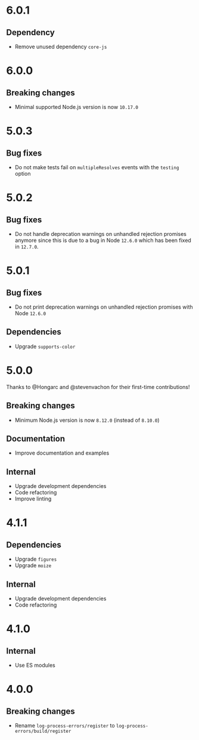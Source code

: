 # 6.0.1

## Dependency

- Remove unused dependency `core-js`

# 6.0.0

## Breaking changes

- Minimal supported Node.js version is now `10.17.0`

# 5.0.3

## Bug fixes

- Do not make tests fail on `multipleResolves` events with the `testing` option

# 5.0.2

## Bug fixes

- Do not handle deprecation warnings on unhandled rejection promises anymore
  since this is due to a bug in Node `12.6.0` which has been fixed in `12.7.0`.

# 5.0.1

## Bug fixes

- Do not print deprecation warnings on unhandled rejection promises with Node
  `12.6.0`

## Dependencies

- Upgrade `supports-color`

# 5.0.0

Thanks to @Hongarc and @stevenvachon for their first-time contributions!

## Breaking changes

- Minimum Node.js version is now `8.12.0` (instead of `8.10.0`)

## Documentation

- Improve documentation and examples

## Internal

- Upgrade development dependencies
- Code refactoring
- Improve linting

# 4.1.1

## Dependencies

- Upgrade `figures`
- Upgrade `moize`

## Internal

- Upgrade development dependencies
- Code refactoring

# 4.1.0

## Internal

- Use ES modules

# 4.0.0

## Breaking changes

- Rename `log-process-errors/register` to `log-process-errors/build/register`
